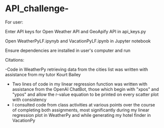 # API_challenge-

For user:

Enter API keys for Open Weather API and GeoApify API in api_keys.py 

Open WeatherPyLF.ipynyb and VacationPyLF.ipynb in Jupyter notebook

Ensure dependencies are installed in user's computer and run

Citations:

-Code in WeatherPy retrieving data from the cities list was written with assistance from my tutor Kourt Bailey
- Two lines of code in my linear regression function was written with assistance from the OpenAI ChatBot, those which begin with "xpos" and "ypos" and allow the r-value equation to be printed on every scatter plot with consistency
- I consulted code from class activities at various points over the course of completing both assignments, most significantly during my linear regression plot in WeatherPy and while generating my hotel finder in VacationPy
